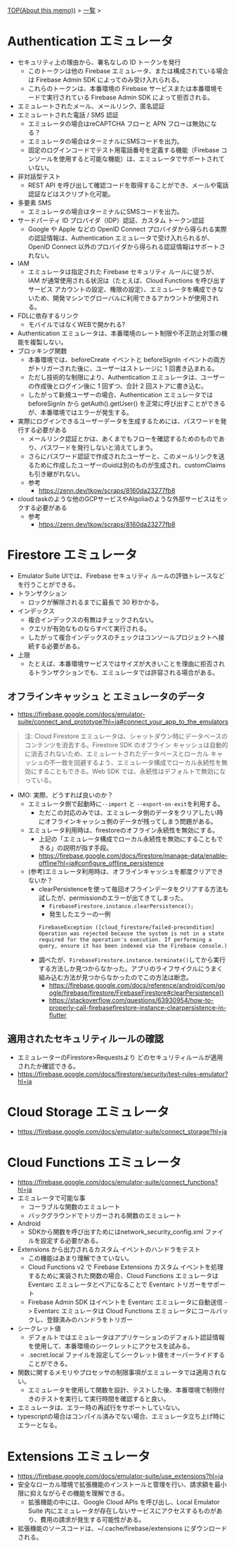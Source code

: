 [TOP(About this memo))](../README.md) > [一覧](./README.md) >


# Authentication エミュレータ
* セキュリティ上の理由から、署名なしの ID トークンを発行
    * このトークンは他の Firebase エミュレータ、または構成されている場合は Firebase Admin SDK によってのみ受け入れられる。
    * これらのトークンは、本番環境の Firebase サービスまたは本番環境モードで実行されている Firebase Admin SDK によって拒否される。
* エミュレートされたメール、メールリンク、匿名認証
* エミュレートされた電話 / SMS 認証
    * エミュレータの場合はreCAPTCHA フローと APN フローは無効になる？
    * エミュレータの場合はターミナルにSMSコードを出力。
    * 固定のログインコードでテスト用電話番号を定義する機能（Firebase コンソールを使用すると可能な機能）は、エミュレータでサポートされていない。
* 非対話型テスト
    * REST API を呼び出して確認コードを取得することができ、メールや電話認証などはスクリプト化可能。
* 多要素 SMS
    * エミュレータの場合はターミナルにSMSコードを出力。
* サードパーティ ID プロバイダ（IDP）認証、カスタム トークン認証
    * Google や Apple などの OpenID Connect プロバイダから得られる実際の認証情報は、Authentication エミュレータで受け入れられるが、OpenID Connect 以外のプロバイダから得られる認証情報はサポートされない。
* IAM
    * エミュレータは指定された Firebase セキュリティ ルールに従うが、IAM が通常使用される状況は（たとえば、Cloud Functions を呼び出すサービス アカウントの設定、権限の設定）、エミュレータを構成できないため、開発マシンでグローバルに利用できるアカウントが使用される。
* FDLに依存するリンク
    * モバイルではなくWEBで開かれる?
* Authentication エミュレータは、本番環境のレート制限や不正防止対策の機能を複製しない。
* ブロッキング関数
    * 本番環境では、beforeCreate イベントと beforeSignIn イベントの両方がトリガーされた後に、ユーザーはストレージに 1 回書き込まれる。
    * ただし技術的な制限により、Authentication エミュレータは、ユーザーの作成後とログイン後に 1 回ずつ、合計 2 回ストアに書き込む。
    * したがって新規ユーザーの場合、Authentication エミュレータでは beforeSignIn から getAuth().getUser() を正常に呼び出すことができるが、本番環境ではエラーが発生する。
* 実際にログインできるユーザーデータを生成するためには、パスワードを発行する必要がある
    * メールリンク認証とかは、あくまでもフローを確認するためのものであり、パスワードを発行しないと消えてしまう。
    * さらにパスワード認証で作成されたユーザーと、このメールリンクを送るために作成したユーザーのuidは別のものが生成され、customClaimsも引き継がれない。
    * 参考
        *  https://zenn.dev/tkow/scraps/8160da23277fb8
* cloud taskのような他のGCPサービスやAlgoliaのような外部サービスはモックする必要がある
    * 参考
        * https://zenn.dev/tkow/scraps/8160da23277fb8


# Firestore エミュレータ
* Emulator Suite UIでは、Firebase セキュリティ ルールの評価トレースなどを行うことができる。
* トランザクション
    * ロックが解除されるまでに最長で 30 秒かかる。
* インデックス
    * 複合インデックスの有無はチェックされない。
    * クエリが有効なものならすべて実行される。
    * したがって複合インデックスのチェックはコンソールプロジェクトへ接続する必要がある。
* 上限
    * たとえば、本番環境サービスではサイズが大きいことを理由に拒否されるトランザクションでも、エミュレータでは許容される場合がある。
## オフラインキャッシュ と エミュレータのデータ
* https://firebase.google.com/docs/emulator-suite/connect_and_prototype?hl=ja#connect_your_app_to_the_emulators
>注: Cloud Firestore エミュレータは、シャットダウン時にデータベースのコンテンツを消去する。Firestore SDK のオフライン キャッシュは自動的に消去されないため、エミュレートされたデータベースとローカル キャッシュの不一致を回避するよう、エミュレータ構成でローカル永続性を無効にすることもできる。Web SDK では、永続性はデフォルトで無効になっている。
* IMO: 実際、どうすれば良いのか？
    * エミュレータ側で起動時に`--import` と `--export-on-exit`を利用する。
        * ただこの対応のみでは、エミュレータ側のデータをクリアしたい時にオフラインキャッシュ側のデータが残ってしまう問題がある。
    * エミュレータ利用時は、firestoreのオフライン永続性を無効にする。
        * 上記の「エミュレータ構成でローカル永続性を無効にすることもできる」の説明が指す手段。
        * https://firebase.google.com/docs/firestore/manage-data/enable-offline?hl=ja#configure_offline_persistence
    * (参考)エミュレータ利用時は、オフラインキャッシュを都度クリアできないか？
        * clearPersistenceを使って毎回オフラインデータをクリアする方法も試したが、permissionのエラーが出てきてしまった。
            * `FirebaseFirestore.instance.clearPersistence();`
            * 発生したエラーの一例
            ```
            FirebaseException ([cloud_firestore/failed-precondition] Operation was rejected because the system is not in a state required for the operation's execution. If performing a query, ensure it has been indexed via the Firebase console.)
            ```
        * 調べたが、`FirebaseFirestore.instance.terminate()`してから実行する方法しか見つからなかった。アプリのライフサイクルにうまく組み込む方法が見つからなかったのでこの方法は断念。
            * https://firebase.google.com/docs/reference/android/com/google/firebase/firestore/FirebaseFirestore#clearPersistence()
            * https://stackoverflow.com/questions/63930954/how-to-properly-call-firebasefirestore-instance-clearpersistence-in-flutter
## 適用されたセキュリティルールの確認
* エミュレーターのFirestore>Requestsより どのセキュリティルールが適用されたか確認できる。
* https://firebase.google.com/docs/firestore/security/test-rules-emulator?hl=ja

# Cloud Storage エミュレータ
* https://firebase.google.com/docs/emulator-suite/connect_storage?hl=ja

# Cloud Functions エミュレータ
* https://firebase.google.com/docs/emulator-suite/connect_functions?hl=ja
* エミュレータで可能な事
    * コーラブルな関数のエミュレート
    * バックグラウンドでトリガーされる関数のエミュレート
* Android
    * SDKから関数を呼び出すためにはnetwork_security_config.xml ファイルを設定する必要がある。
* Extensions から出力されるカスタム イベントのハンドラをテスト
    * この機能はあまり理解できていない。
    * Cloud Functions v2 で Firebase Extensions カスタム イベントを処理するために実装された関数の場合、Cloud Functions エミュレータは Eventarc エミュレータとペアになることで Eventarc トリガーをサポート
    * Firebase Admin SDK はイベントを Eventarc エミュレータに自動送信 -> Eventarc エミュレータは Cloud Functions エミュレータにコールバックし、登録済みのハンドラをトリガー
* シークレット値
    * デフォルトではエミュレータはアプリケーションのデフォルト認証情報を使用して、本番環境のシークレットにアクセスを試みる。
    * .secret.local ファイルを設定してシークレット値をオーバーライドすることができる。
* 関数に関するメモリやプロセッサの制限事項がエミュレータでは適用されない。
    * エミュレータを使用して関数を設計、テストした後、本番環境で制限付きのテストを実行して実行時間を確認すると良い。
* エミュレータは、エラー時の再試行をサポートしていない。
* typescriptの場合はコンパイル済みでない場合、エミュレータ立ち上げ時にエラーとなる。

# Extensions エミュレータ
* https://firebase.google.com/docs/emulator-suite/use_extensions?hl=ja
* 安全なローカル環境で拡張機能のインストールと管理を行い、請求額を最小限に抑えながらその機能を理解できる。
    * 拡張機能の中には、Google Cloud APIs を呼び出し、Local Emulator Suite 内にエミュレータが存在しないサービスにアクセスするものがあり、費用の請求が発生する可能性がある。
* 拡張機能のソースコードは、~/.cache/firebase/extensions にダウンロードされる。

